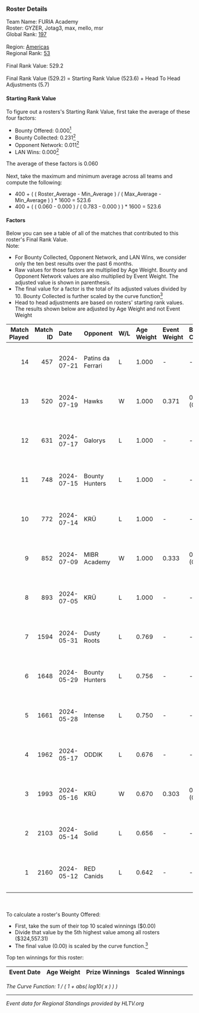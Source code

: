 ### Roster Details<br />
Team Name: FURIA Academy<br />
Roster: GYZER, Jotag3, max, mello, msr<br />
Global Rank: [197](../standings_global.md)<br />
<br />
Region: [Americas]( ../standings_americas.md)<br />
Regional Rank: [53]( ../standings_americas.md)<br />
<br />
Final Rank Value:  529.2<br />
<br />
Final Rank Value (529.2) = Starting Rank Value (523.6) + Head To Head Adjustments (5.7)<br />

#### Starting Rank Value<br />
To figure out a rosters's Starting Rank Value, first take the average of these four factors:<br />
- Bounty Offered: 0.000[<sup>1</sup>](#table2)
- Bounty Collected: 0.231[<sup>2</sup>](#table1)
- Opponent Network: 0.011[<sup>2</sup>](#table1)
- LAN Wins: 0.000[<sup>2</sup>](#table1)

The average of these factors is 0.060<br />
<br />
Next, take the maximum and minimum average across all teams and compute the following:<br />
- 400 + ( ( Roster_Average - Min_Average ) / ( Max_Average - Min_Average ) ) * 1600 = 523.6
- 400 + ( ( 0.060 - 0.000 ) / ( 0.783 - 0.000 ) ) * 1600 = 523.6


#### Factors<br />
Below you can see a table of all of the matches that contributed to this roster's Final Rank Value.<br />
Note:<br />

- For Bounty Collected, Opponent Network, and LAN Wins, we consider only the ten best results over the past 6 months.
- Raw values for those factors are multiplied by Age Weight. Bounty and Opponent Network values are also multiplied by Event Weight. The adjusted value is shown in parenthesis.
- The final value for a factor is the total of its adjusted values divided by 10. Bounty Collected is further scaled by the curve function[<sup>3</sup>](#curveFunction)
- Head to head adjustments are based on rosters' starting rank values. The results shown below are adjusted by Age Weight and not Event Weight
<span id="table1"></span><br />


| Match Played | Match ID | Date       | Opponent          | W/L | Age Weight | Event Weight | Bounty Collected | Opponent Network | LAN Wins  | H2H Adj. | Roster                                   |
| -: | -: | :- | :- | :- | :- | :- | :- | :- | :- | -: | :- |
|           14 |      457 | 2024-07-21 | Patins da Ferrari | L   | 1.000      | -            | -                | -                | -         |    -5.94 | GYZER, Jotag3, max, mello, msr           |
|           13 |      520 | 2024-07-19 | Hawks             | W   | 1.000      | 0.371        | 0.000 (0.000)    | 0.029 (0.011)    | 0 (0.000) |    15.42 | GYZER, Jotag3, max, mello, msr           |
|           12 |      631 | 2024-07-17 | Galorys           | L   | 1.000      | -            | -                | -                | -         |    -5.02 | Bruninho, GYZER, Jotag3, max, mello      |
|           11 |      748 | 2024-07-15 | Bounty Hunters    | L   | 1.000      | -            | -                | -                | -         |    -2.37 | GYZER, Jotag3, max, mello, souz4h        |
|           10 |      772 | 2024-07-14 | KRÜ               | L   | 1.000      | -            | -                | -                | -         |    -3.98 | GYZER, Jotag3, max, mello, souz4h        |
|            9 |      852 | 2024-07-09 | MIBR Academy      | W   | 1.000      | 0.333        | 0.000 (0.000)    | 0.000 (0.000)    | 0 (0.000) |    10.11 | GYZER, Jotag3, max, mello, souz4h        |
|            8 |      893 | 2024-07-05 | KRÜ               | L   | 1.000      | -            | -                | -                | -         |    -4.07 | GYZER, Jotag3, max, mello, souz4h        |
|            7 |     1594 | 2024-05-31 | Dusty Roots       | L   | 0.769      | -            | -                | -                | -         |    -3.75 | Bruninho, cerolzin, GYZER, Jotag3, mello |
|            6 |     1648 | 2024-05-29 | Bounty Hunters    | L   | 0.756      | -            | -                | -                | -         |    -2.84 | Bruninho, cerolzin, GYZER, Jotag3, mello |
|            5 |     1661 | 2024-05-28 | Intense           | L   | 0.750      | -            | -                | -                | -         |    -5.67 | Bruninho, cerolzin, GYZER, Jotag3, mello |
|            4 |     1962 | 2024-05-17 | ODDIK             | L   | 0.676      | -            | -                | -                | -         |    -1.86 | Bruninho, cerolzin, GYZER, Jotag3, mello |
|            3 |     1993 | 2024-05-16 | KRÜ               | W   | 0.670      | 0.303        | 0.023 (0.005)    | 0.492 (0.100)    | 0 (0.000) |    18.78 | Bruninho, cerolzin, GYZER, Jotag3, mello |
|            2 |     2103 | 2024-05-14 | Solid             | L   | 0.656      | -            | -                | -                | -         |    -2.39 | Bruninho, cerolzin, GYZER, Jotag3, mello |
|            1 |     2160 | 2024-05-12 | RED Canids        | L   | 0.642      | -            | -                | -                | -         |    -0.76 | Bruninho, cerolzin, GYZER, Jotag3, mello |

<br />
<span id="table2"></span><br />
To calculate a roster's Bounty Offered:<br />

- First, take the sum of their top 10 scaled winnings ($0.00)
- Divide that value by the 5th highest value among all rosters ($324,557.31)
- The final value (0.00) is scaled by the curve function.[<sup>3</sup>](#curveFunction)

Top ten winnings for this roster:<br />

| Event Date | Age Weight | Prize Winnings | Scaled Winnings |
| :- | -: | :- | :- |


<span id="curveFunction"></span>_The Curve Function: 1 / ( 1 + abs( log10( x ) ) )_<br />

---
_Event data for Regional Standings provided by HLTV.org_<br />
